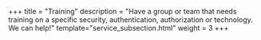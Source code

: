 +++
title = "Training"
description = "Have a group or team that needs training on a specific security, authentication, authorization or technology.  We can help!"
template="service_subsection.html"
weight = 3
+++
